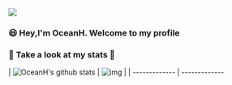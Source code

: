 ![](https://user-images.githubusercontent.com/5679180/79618120-0daffb80-80be-11ea-819e-d2b0fa904d07.gif)

### 😆 Hey,I'm OceanH. Welcome to my profile

### :robot: Take a look at my stats 🌱

|  ![OceanH's github stats](https://github-readme-stats.vercel.app/api?username=Ocean-H1&show_icons=true&include_all_commits=true&theme=buefy&hide_border=true)  |  ![img](https://github-readme-stats.vercel.app/api/top-langs/?username=Ocean-H1&layout=compact&theme=buefy&hide_border=true)  |  | ------------- | ------------- 



